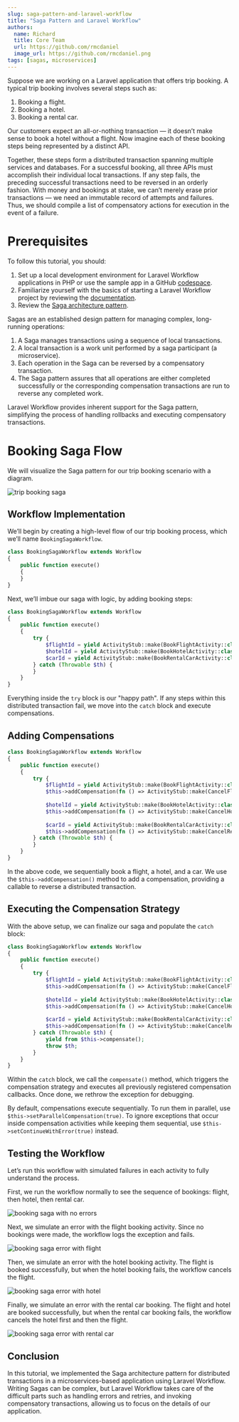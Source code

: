 ```yaml
---
slug: saga-pattern-and-laravel-workflow
title: "Saga Pattern and Laravel Workflow"
authors:
  name: Richard
  title: Core Team
  url: https://github.com/rmcdaniel
  image_url: https://github.com/rmcdaniel.png
tags: [sagas, microservices]
---
```


Suppose we are working on a Laravel application that offers trip booking. A typical trip booking involves several steps such as:

1.  Booking a flight.
2.  Booking a hotel.
3.  Booking a rental car.

Our customers expect an all-or-nothing transaction — it doesn’t make sense to book a hotel without a flight. Now imagine each of these booking steps being represented by a distinct API.

Together, these steps form a distributed transaction spanning multiple services and databases. For a successful booking, all three APIs must accomplish their individual local transactions. If any step fails, the preceding successful transactions need to be reversed in an orderly fashion. With money and bookings at stake, we can’t merely erase prior transactions — we need an immutable record of attempts and failures. Thus, we should compile a list of compensatory actions for execution in the event of a failure.

Prerequisites
=============

To follow this tutorial, you should:

1.  Set up a local development environment for Laravel Workflow applications in PHP or use the sample app in a GitHub [codespace](https://github.com/laravel-workflow/sample-app).
2.  Familiarize yourself with the basics of starting a Laravel Workflow project by reviewing the [documentation](https://laravel-workflow.com/docs/installation).
3.  Review the [Saga architecture pattern](https://microservices.io/patterns/data/saga.html).

Sagas are an established design pattern for managing complex, long-running operations:

1.  A Saga manages transactions using a sequence of local transactions.
2.  A local transaction is a work unit performed by a saga participant (a microservice).
3.  Each operation in the Saga can be reversed by a compensatory transaction.
4.  The Saga pattern assures that all operations are either completed successfully or the corresponding compensation transactions are run to reverse any completed work.

Laravel Workflow provides inherent support for the Saga pattern, simplifying the process of handling rollbacks and executing compensatory transactions.

Booking Saga Flow
=================

We will visualize the Saga pattern for our trip booking scenario with a diagram.

![trip booking saga](https://miro.medium.com/v2/1*WD1_N0mIdeDtIPycKQj6yQ.png)

Workflow Implementation
-----------------------

We’ll begin by creating a high-level flow of our trip booking process, which we’ll name `BookingSagaWorkflow`.

```php
class BookingSagaWorkflow extends Workflow  
{  
    public function execute()  
    {  
    }  
}
```

Next, we’ll imbue our saga with logic, by adding booking steps:

```php
class BookingSagaWorkflow extends Workflow  
{  
    public function execute()  
    {  
        try {  
            $flightId = yield ActivityStub::make(BookFlightActivity::class);  
            $hotelId = yield ActivityStub::make(BookHotelActivity::class);  
            $carId = yield ActivityStub::make(BookRentalCarActivity::class);  
        } catch (Throwable $th) {  
        }  
    }  
}
```

Everything inside the `try` block is our "happy path". If any steps within this distributed transaction fail, we move into the `catch` block and execute compensations.

Adding Compensations
--------------------

```php
class BookingSagaWorkflow extends Workflow  
{  
    public function execute()  
    {  
        try {  
            $flightId = yield ActivityStub::make(BookFlightActivity::class);  
            $this->addCompensation(fn () => ActivityStub::make(CancelFlightActivity::class, $flightId));  
  
            $hotelId = yield ActivityStub::make(BookHotelActivity::class);  
            $this->addCompensation(fn () => ActivityStub::make(CancelHotelActivity::class, $hotelId));  
  
            $carId = yield ActivityStub::make(BookRentalCarActivity::class);  
            $this->addCompensation(fn () => ActivityStub::make(CancelRentalCarActivity::class, $carId));  
        } catch (Throwable $th) {  
        }  
    }  
}
```

In the above code, we sequentially book a flight, a hotel, and a car. We use the `$this->addCompensation()` method to add a compensation, providing a callable to reverse a distributed transaction.

Executing the Compensation Strategy
-----------------------------------

With the above setup, we can finalize our saga and populate the `catch` block:

```php
class BookingSagaWorkflow extends Workflow  
{  
    public function execute()  
    {  
        try {  
            $flightId = yield ActivityStub::make(BookFlightActivity::class);  
            $this->addCompensation(fn () => ActivityStub::make(CancelFlightActivity::class, $flightId));  
  
            $hotelId = yield ActivityStub::make(BookHotelActivity::class);  
            $this->addCompensation(fn () => ActivityStub::make(CancelHotelActivity::class, $hotelId));  
  
            $carId = yield ActivityStub::make(BookRentalCarActivity::class);  
            $this->addCompensation(fn () => ActivityStub::make(CancelRentalCarActivity::class, $carId));  
        } catch (Throwable $th) {  
            yield from $this->compensate();  
            throw $th;  
        }  
    }  
}
```

Within the `catch` block, we call the `compensate()` method, which triggers the compensation strategy and executes all previously registered compensation callbacks. Once done, we rethrow the exception for debugging.

By default, compensations execute sequentially. To run them in parallel, use `$this->setParallelCompensation(true)`. To ignore exceptions that occur inside compensation activities while keeping them sequential, use `$this->setContinueWithError(true)` instead.

Testing the Workflow
--------------------

Let’s run this workflow with simulated failures in each activity to fully understand the process.

First, we run the workflow normally to see the sequence of bookings: flight, then hotel, then rental car.

![booking saga with no errors](https://miro.medium.com/v2/1*3IgEjKzHK8Fpp-uumr4dIw.png)

Next, we simulate an error with the flight booking activity. Since no bookings were made, the workflow logs the exception and fails.

![booking saga error with flight](https://miro.medium.com/v2/1*ZuDAFa_q0l2-PT6PhRguaw.png)

Then, we simulate an error with the hotel booking activity. The flight is booked successfully, but when the hotel booking fails, the workflow cancels the flight.

![booking saga error with hotel](https://miro.medium.com/v2/1*_OwO5PUOLFqcLfd38gNpEQ.png)

Finally, we simulate an error with the rental car booking. The flight and hotel are booked successfully, but when the rental car booking fails, the workflow cancels the hotel first and then the flight.

![booking saga error with rental car](https://miro.medium.com/v2/1*3qR9GKQH-YtghwPK_x9wUQ.png)

Conclusion
----------

In this tutorial, we implemented the Saga architecture pattern for distributed transactions in a microservices-based application using Laravel Workflow. Writing Sagas can be complex, but Laravel Workflow takes care of the difficult parts such as handling errors and retries, and invoking compensatory transactions, allowing us to focus on the details of our application.
